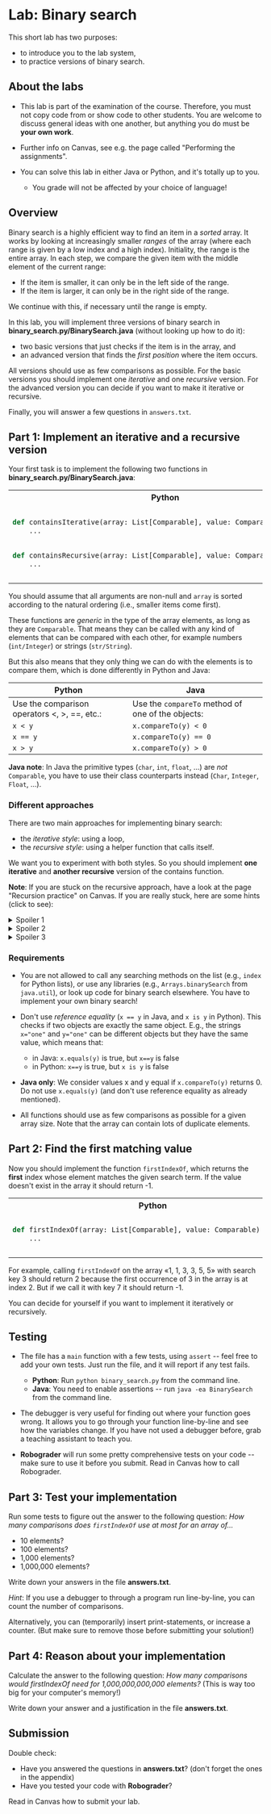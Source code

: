 
# Lab: Binary search

This short lab has two purposes:
* to introduce you to the lab system,
* to practice versions of binary search.


## About the labs

* This lab is part of the examination of the course. Therefore, you must not copy code from or show code to other students. You are welcome to discuss general ideas with one another, but anything you do must be **your own work**.

* Further info on Canvas, see e.g. the page called "Performing the assignments".

* You can solve this lab in either Java or Python, and it's totally up to you.
  - You grade will not be affected by your choice of language!


## Overview

Binary search is a highly efficient way to find an item in a *sorted* array. It works by looking at increasingly smaller *ranges* of the array (where each range is given by a low index and a high index). Initiality, the range is the entire array. In each step, we compare the given item with the middle element of the current range:

* If the item is smaller, it can only be in the left side of the range.
* If the item is larger, it can only be in the right side of the range.

We continue with this, if necessary until the range is empty.

In this lab, you will implement three versions of binary search in **binary_search.py/BinarySearch.java** (without looking up how to do it):

* two basic versions that just checks if the item is in the array, and
* an advanced version that finds the *first position* where the item occurs.

All versions should use as few comparisons as possible. For the basic versions you should implement one *iterative* and one *recursive* version. For the advanced version you can decide if you want to make it iterative or recursive.

Finally, you will answer a few questions in `answers.txt`.


## Part 1: Implement an iterative and a recursive version

Your first task is to implement the following two functions in **binary_search.py/BinarySearch.java**:

<table><tr><th>Python</th><th>Java</th></tr><tr><td>

```python
def containsIterative(array: List[Comparable], value: Comparable) -> bool:
    ...


def containsRecursive(array: List[Comparable], value: Comparable) -> bool:
    ...

```

</td><td>

```java
public static<V extends Comparable<? super V>> boolean containsIterative(V[] array, V value) {
    [...]
}

public static<V extends Comparable<? super V>> boolean containsRecursive(V[] array, V value) {
    [...]
}
```

</td></tr></table>

You should assume that all arguments are non-null and `array` is sorted according to the natural ordering (i.e., smaller items come first).

These functions are *generic* in the type of the array elements, as long as they are `Comparable`. That means they can be called with any kind of elements that can be compared with each other, for example numbers (`int/Integer`) or strings (`str/String`).

But this also means that they only thing we can do with the elements is to compare them, which is done differently in Python and Java:

| Python   | Java                  |
| -------- | --------------------- |
| Use the comparison operators <, >, ==, etc.: | Use the `compareTo` method of one of the objects: |
| `x < y`  | `x.compareTo(y) < 0`  |
| `x == y` | `x.compareTo(y) == 0` |
| `x > y`  | `x.compareTo(y) > 0`  |

**Java note**:
In Java the primitive types (`char`, `int`, `float`, ...) are *not* `Comparable`, you have to use their class counterparts instead (`Char`, `Integer`, `Float`, ...).

### Different approaches

There are two main approaches for implementing binary search:

* the *iterative style*: using a loop,
* the *recursive style*: using a helper function that calls itself.

We want you to experiment with both styles. So you should implement **one iterative** and **another recursive** version of the contains function.

**Note**:
If you are stuck on the recursive approach, have a look at the page "Recursion practice" on Canvas. If you are really stuck, here are some hints (click to see):

<details>
<summary>Spoiler 1</summary>

Do you have an iterative solution (using a loop)? Try to convert it into a recursive solution by turning the loop into a recursive helper function.
</details>

<details>
<summary>Spoiler 2</summary>

For the recursive solution, you will have to add a helper function. This function should take the same arguments as the original function, except for some extra arguments that change in the recursive call.
</details>

<details>
<summary>Spoiler 3</summary>

Try to give the recursive helper function two extra arguments `lo` and `hi`. These tell you which range of the array to search in. How does the helper function call itself?
</details>

### Requirements

* You are not allowed to call any searching methods on the list (e.g., `index` for Python lists), or use any libraries (e.g., `Arrays.binarySearch` from `java.util`), or look up code for binary search elsewhere. You have to implement your own binary search!

* Don't use *reference equality* (`x == y` in Java, and `x is y` in Python). This checks if two objects are exactly the same object. E.g., the strings `x="one"` and `y="one"` can be different objects but they have the same value, which means that:
  * in Java: `x.equals(y)` is true, but `x==y` is false
  * in Python: `x==y` is true, but `x is y` is false

* **Java only**: We consider values x and y equal if `x.compareTo(y)` returns 0. Do not use `x.equals(y)` (and don't use reference equality as already mentioned).

* All functions should use as few comparisons as possible for a given array size. Note that the array can contain lots of duplicate elements.


## Part 2: Find the first matching value

Now you should implement the function `firstIndexOf`, which returns the **first** index whose element matches the given search term. If the value doesn't exist in the array it should return -1.

<table><tr><th>Python</th><th>Java</th></tr><tr><td>

```python
def firstIndexOf(array: List[Comparable], value: Comparable) -> int:
    ...
```

</td><td>

```java
public static<V extends Comparable<? super V>> int firstIndexOf(V[] array, V value) {
    [...]
}
```

</td></tr></table>

For example, calling `firstIndexOf` on the array «1, 1, 3, 3, 5, 5» with search key 3 should return 2 because the first occurrence of 3 in the array is at index 2. But if we call it with key 7 it should return -1.

You can decide for yourself if you want to implement it iteratively or recursively.

## Testing

* The file has a `main` function with a few tests, using `assert` -- feel free to add your own tests. Just run the file, and it will report if any test fails.
  - **Python**: Run `python binary_search.py` from the command line.
  - **Java**: You need to enable assertions -- run `java -ea BinarySearch` from the command line.

* The debugger is very useful for finding out where your function goes wrong. It allows you to go through your function line-by-line and see how the variables change. If you have not used a debugger before, grab a teaching assistant to teach you.

* **Robograder** will run some pretty comprehensive tests on your code -- make sure to use it before you submit. Read in Canvas how to call Robograder.


## Part 3: Test your implementation

Run some tests to figure out the answer to the following question:
*How many comparisons does `firstIndexOf` use *at most* for an array of...*

- 10 elements?
- 100 elements?
- 1,000 elements?
- 1,000,000 elements?

Write down your answers in the file **answers.txt**.

*Hint*: If you use a debugger to through a program run line-by-line, you can count the number of comparisons.

Alternatively, you can (temporarily) insert print-statements, or increase a counter. (But make sure to remove those before submitting your solution!)


## Part 4: Reason about your implementation

Calculate the answer to the following question:
*How many comparisons would firstIndexOf need for 1,000,000,000,000 elements?*
(This is way too big for your computer's memory!)

Write down your answer and a justification in the file **answers.txt**.


## Submission

Double check:
* Have you answered the questions in **answers.txt**?
  (don't forget the ones in the appendix)
* Have you tested your code with **Robograder**?

Read in Canvas how to submit your lab.


